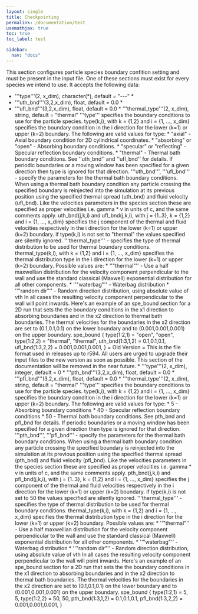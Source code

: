 ```yaml
---
layout: single
title: Checkpointing
permalink: /documentation/test
usemathjax: true
toc: true
toc_label: test

sidebar:
  nav: "docs"
---
```



This section configures particle species boundary confition setting and must be present in the input file. 
One of these sections must exist for every species we intend to use. It accepts the following data: 
* '''type'''(2, x_dim), character(*), default = "---" * 
* '''uth_bnd'''(3,2,x_dim), float, default = 0.0 * 
* '''ufl_bnd'''(3,2,x_dim), float, default = 0.0 * 
'''thermal_type'''(2, x_dim), string, default = "thermal" '''type''' specifies the boundary conditions to use for the particle species. type(k,i), with k = {1,2} and i = {1, ..., x_dim} specifies the boundary condition in the i direction for the lower (k=1) or upper (k=2) boundary. The following are valid values for type: * "axial" - Axial boundary condition for 2D cylindrical coordinates. * "absorbing" or "open" - Absorbing boundary conditions. * "specular" or "reflecting" - Specular reflection boundary conditions. * "thermal" - Thermal bath boundary conditions. See ''uth_bnd'' and ''ufl_bnd'' for details. If periodic boundaries or a moving window has been specified for a given direction then type is ignored for that direction. '''uth_bnd''', '''ufl_bnd''' - specify the parameters for the thermal bath boundary conditions. When using a thermal bath boundary condition any particle crossing the specified boundary is reinjected into the simulation at its previous position using the specified thermal spread (uth_bnd) and fluid velocity (ufl_bnd). Like the velocities parameters in the species section these are specified as proper velocities i.e. gamma * v in units of c, and the same comments apply. uth_bnd(j,k,i) and ufl_bnd(j,k,i), with j = {1..3}, k = {1,2} and i = {1, ..., x_dim} specifies the j component of the thermal and fluid velocities respectively in the i direction for the lower (k=1) or upper (k=2) boundary. if type(k,i) is not set to "thermal" the values specified are silently ignored. '''thermal_type''' - specifies the type of thermal distribution to be used for thermal boundary conditions. thermal_type(k,i), with k = {1,2} and i = {1, ..., x_dim} specifies the thermal distribution type in the i direction for the lower (k=1) or upper (k=2) boundary. Possible values are: * ''"thermal"'' - Use a half maxwellian distribution for the velocity component perpendicular to the wall and use the standard classical (Maxwell) exponential distribution for all other components. * ''"waterbag"'' - Waterbag distribution * ''"random dir"'' - Random direction distribution, using absolute value of vth In all cases the resulting velocity component perpendicular to the wall will point inwards. Here's an example of an spe_bound section for a 2D run that sets the the boundary conditions in the x1 direction to absorbing boundaries and in the x2 direction to thermal bath boundaries. The thermal velocities for the boundaries in the x2 direction are set to (0.1,0.1,0.1) on the lower boundary and to (0.001,0.001,0.001) on the upper boundary. spe_bound { type(1:2,1) = "open", "open", type(1:2,2) = "thermal", "thermal", uth_bnd(1:3,1,2) = 0.1,0.1,0.1, ufl_bnd(1:3,2,2) = 0.001,0.001,0.001, } = Old Version = This is the file format used in releases up to r594\. All users are urged to upgrade their input files to the new version as soon as possible. This section of the documentation will be removed in the near future. * '''type'''(2, x_dim), integer, default = 0 * '''pth_bnd'''(3,2,x_dim), float, default = 0.0 * '''pfl_bnd'''(3,2,x_dim), float, default = 0.0 * '''thermal_type'''(2, x_dim), string, default = "thermal" '''type''' specifies the boundary conditions to use for the particle species. type(k,i), with k = {1,2} and i = {1, ..., x_dim} specifies the boundary condition in the i direction for the lower (k=1) or upper (k=2) boundary. The following are valid values for type: * 5 - Absorbing boundary conditions * 40 - Specular reflection boundary conditions * 50 - Thermal bath boundary conditions. See pth_bnd and pfl_bnd for details. If periodic boundaries or a moving window has been specified for a given direction then type is ignored for that direction. '''pth_bnd''', '''pfl_bnd''' - specify the parameters for the thermal bath boundary conditions. When using a thermal bath boundary condition any particle crossing the specified boundary is reinjected into the simulation at its previous position using the specified thermal spread (pth_bnd) and fluid velocity (pfl_bnd). Like the velocities parameters in the species section these are specified as proper velocities i.e. gamma * v in units of c, and the same comments apply. pth_bnd(j,k,i) and pfl_bnd(j,k,i), with j = {1..3}, k = {1,2} and i = {1, ..., x_dim} specifies the j component of the thermal and fluid velocities respectively in the i direction for the lower (k=1) or upper (k=2) boundary. if type(k,i) is not set to 50 the values specified are silently ignored. '''thermal_type''' - specifies the type of thermal distribution to be used for thermal boundary conditions. thermal_type(k,i), with k = {1,2} and i = {1, ..., x_dim} specifies the thermal distribution type in the i direction for the lower (k=1) or upper (k=2) boundary. Possible values are: * ''"thermal"'' - Use a half maxwellian distribution for the velocity component perpendicular to the wall and use the standard classical (Maxwell) exponential distribution for all other components. * ''"waterbag"'' - Waterbag distribution * ''"random dir"'' - Random direction distribution, using absolute value of vth In all cases the resulting velocity component perpendicular to the wall will point inwards. Here's an example of an spe_bound section for a 2D run that sets the the boundary conditions in the x1 direction to absorbing boundaries and in the x2 direction to thermal bath boundaries. The thermal velocities for the boundaries in the x2 direction are set to (0.1,0.1,0.1) on the lower boundary and to (0.001,0.001,0.001) on the upper boundary. spe_bound { type(1:2,1) = 5, 5, type(1:2,2) = 50, 50, pth_bnd(1:3,1,2) = 0.1,0.1,0.1, pfl_bnd(1:3,2,2) = 0.001,0.001,0.001, }
